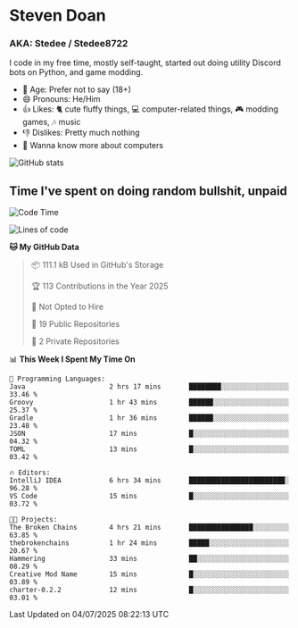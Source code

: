 # Steven Doan
### AKA: Stedee / Stedee8722
I code in my free time, mostly self-taught, started out doing utility Discord bots on Python, and game modding.

- 🤔 Age: Prefer not to say (18+)
- 😄 Pronouns: He/Him
- 👍 Likes: 🐈 cute fluffy things, 💻 computer-related things, 🎮 modding games, 🎶 music
- 👎 Dislikes: Pretty much nothing
- 🥹 Wanna know more about computers

![GitHub stats](https://github-readme-stats-iota-mocha-40.vercel.app/api?username=Stedee8722&show=prs_merged,prs_merged_percentage&show_icons=true&theme=transparent)

## Time I've spent on doing random bullshit, unpaid
<!--START_SECTION:Time I've spent on doing random bullshit, unpaid-->
![Code Time](http://img.shields.io/badge/Code%20Time-293%20hrs%2029%20mins-blue)

![Lines of code](https://img.shields.io/badge/From%20Hello%20World%20I%27ve%20Written-84.8%20thousand%20lines%20of%20code-blue)

**🐱 My GitHub Data** 

> 📦 111.1 kB Used in GitHub's Storage 
 > 
> 🏆 113 Contributions in the Year 2025
 > 
> 🚫 Not Opted to Hire
 > 
> 📜 19 Public Repositories 
 > 
> 🔑 2 Private Repositories 
 > 
📊 **This Week I Spent My Time On** 

```text
💬 Programming Languages: 
Java                     2 hrs 17 mins       ████████░░░░░░░░░░░░░░░░░   33.46 % 
Groovy                   1 hr 43 mins        ██████░░░░░░░░░░░░░░░░░░░   25.37 % 
Gradle                   1 hr 36 mins        ██████░░░░░░░░░░░░░░░░░░░   23.48 % 
JSON                     17 mins             █░░░░░░░░░░░░░░░░░░░░░░░░   04.32 % 
TOML                     13 mins             █░░░░░░░░░░░░░░░░░░░░░░░░   03.42 % 

🔥 Editors: 
IntelliJ IDEA            6 hrs 34 mins       ████████████████████████░   96.28 % 
VS Code                  15 mins             █░░░░░░░░░░░░░░░░░░░░░░░░   03.72 % 

🐱‍💻 Projects: 
The Broken Chains        4 hrs 21 mins       ████████████████░░░░░░░░░   63.85 % 
thebrokenchains          1 hr 24 mins        █████░░░░░░░░░░░░░░░░░░░░   20.67 % 
Hammering                33 mins             ██░░░░░░░░░░░░░░░░░░░░░░░   08.29 % 
Creative Mod Name        15 mins             █░░░░░░░░░░░░░░░░░░░░░░░░   03.89 % 
charter-0.2.2            12 mins             █░░░░░░░░░░░░░░░░░░░░░░░░   03.01 % 
```


 Last Updated on 04/07/2025 08:22:13 UTC
<!--END_SECTION:Time I've spent on doing random bullshit, unpaid-->
